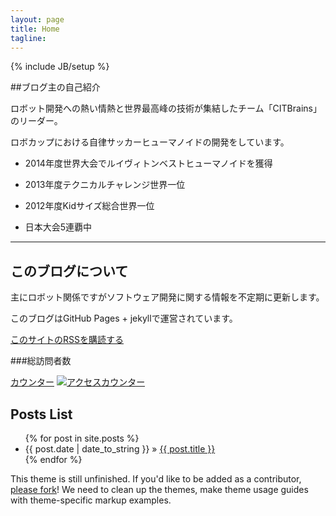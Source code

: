 ```yaml
---
layout: page
title: Home
tagline:
---
```

{% include JB/setup %}

##ブログ主の自己紹介

ロボット開発への熱い情熱と世界最高峰の技術が集結したチーム「CITBrains」のリーダー。

ロボカップにおける自律サッカーヒューマノイドの開発をしています。

 * 2014年度世界大会でルイヴィトンベストヒューマノイドを獲得

 * 2013年度テクニカルチャレンジ世界一位

 * 2012年度Kidサイズ総合世界一位

 * 日本大会5連覇中

<script src="//platform.linkedin.com/in.js" type="text/javascript"></script>
<script type="IN/MemberProfile" data-id="http://www.linkedin.com/in/daikimaekawa" data-format="inline" data-related="false"></script>

**********

## このブログについて

主にロボット関係ですがソフトウェア開発に関する情報を不定期に更新します。

このブログはGitHub Pages + jekyllで運営されています。

[このサイトのRSSを購読する](http://daikimaekawa.github.io/rss.xml "RSS Feed")

###総訪問者数

<script language="Javascript">
document.write('<a href="http://www.f-counter.jp/k2/65/17/1386490417/"></a>');</script><noscript>
<a href=http://qhg.f-counter.com/>カウンター</a></noscript>
<a href=http://www.free-counter.jp/>
<img src="http://www.f-counter.net/j/17/1386490417/" alt="アクセスカウンター" border="0"></a>

## Posts List

<ul class="posts">
  {% for post in site.posts %}
    <li><span>{{ post.date | date_to_string }}</span> &raquo; <a href="{{ BASE_PATH }}{{ post.url }}">{{ post.title }}</a></li>
  {% endfor %}
</ul>

This theme is still unfinished. If you'd like to be added as a contributor, [please fork](http://github.com/plusjade/jekyll-bootstrap)!
We need to clean up the themes, make theme usage guides with theme-specific markup examples.


